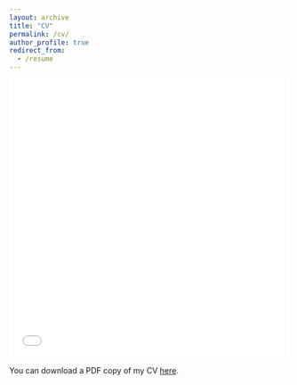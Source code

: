 ```yaml
---
layout: archive
title: "CV"
permalink: /cv/
author_profile: true
redirect_from:
  - /resume
---
```


<iframe src="/files/mweigle-CV.pdf" width="100%" height="500" frameborder="no" border="0" marginwidth="0" marginheight="0"></iframe>

You can download a PDF copy of my CV [here](/files/mweigle-CV.pdf).